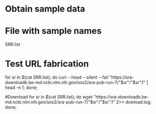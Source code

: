 # Obtain sample data
# File with sample names
SRR.list

# Test URL fabrication
for sr in $(cat SRR.list); do curl --head --silent --fail  "https://sra-downloadb.be-md.ncbi.nlm.nih.gov/sos2/sra-pub-run-7/"$sr"/"$sr".1" | head -n 1; done;

#Download
for sr in $(cat SRR.list); do wget "https://sra-downloadb.be-md.ncbi.nlm.nih.gov/sos2/sra-pub-run-7/"$sr"/"$sr".1" 2>> dowload.log; done;
